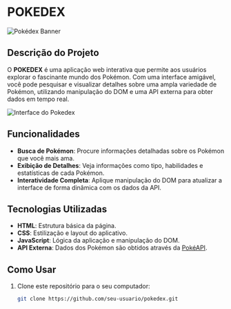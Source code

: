 # POKEDEX

![Pokédex Banner](https://i.imgur.com/7UrMZXE.jpg)  <!-- Substitua pela URL da sua imagem de banner -->

## Descrição do Projeto

O **POKEDEX** é uma aplicação web interativa que permite aos usuários explorar o fascinante mundo dos Pokémon. Com uma interface amigável, você pode pesquisar e visualizar detalhes sobre uma ampla variedade de Pokémon, utilizando manipulação do DOM e uma API externa para obter dados em tempo real.

![Interface do Pokedex](https://i.imgur.com/YZrQUBp.jpg)  <!-- Substitua pela URL de uma imagem da interface -->

## Funcionalidades

- **Busca de Pokémon**: Procure informações detalhadas sobre os Pokémon que você mais ama.
- **Exibição de Detalhes**: Veja informações como tipo, habilidades e estatísticas de cada Pokémon.
- **Interatividade Completa**: Aplique manipulação do DOM para atualizar a interface de forma dinâmica com os dados da API.

## Tecnologias Utilizadas

- **HTML**: Estrutura básica da página.
- **CSS**: Estilização e layout do aplicativo.
- **JavaScript**: Lógica da aplicação e manipulação do DOM.
- **API Externa**: Dados dos Pokémon são obtidos através da [PokéAPI](https://pokeapi.co/).

## Como Usar

1. Clone este repositório para o seu computador:
   ```bash
   git clone https://github.com/seu-usuario/pokedex.git
